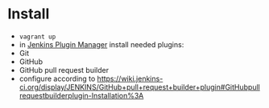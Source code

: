 Install
=======

 * `vagrant up`
 * in [Jenkins Plugin Manager](http://localhost:8080/pluginManager/available) install needed plugins:
  * Git
  * GitHub
  * GitHub pull request builder
 * configure according to https://wiki.jenkins-ci.org/display/JENKINS/GitHub+pull+request+builder+plugin#GitHubpullrequestbuilderplugin-Installation%3A
